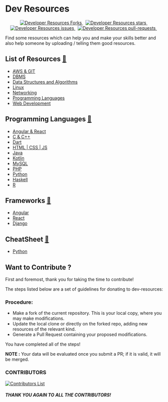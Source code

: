 # Dev Resources

<p align="center">
  <a href="https://github.com/theritiktiwari/dev-resources/fork" target="blank">
    <img src="https://shields.io/github/forks/theritiktiwari/dev-resources?color=6063C5&style=for-the-badge" alt="Developer Resources Forks"/>
  </a> &nbsp;
  <a href="https://github.com/theritiktiwari/dev-resources/stargazers" target="blank">
    <img src="https://shields.io/github/stars/theritiktiwari/dev-resources?color=6063C5&style=for-the-badge" alt="Developer Resources stars"/>
  </a>&nbsp;
  <a href="https://github.com/theritiktiwari/dev-resources/issues">
    <img src="https://shields.io/github/issues/theritiktiwari/dev-resources?color=default&style=for-the-badge" alt="Developer Resources issues"/>
  </a>&nbsp;
  <a href="https://github.com/theritiktiwari/dev-resources/pulls" target="blank">
    <img src="https://shields.io/github/issues-pr/theritiktiwari/dev-resources?color=default&style=for-the-badge" alt="Developer Resources pull-requests"/>
  </a>&nbsp;
</p>

Find some resources which can help you and make your skills better and also help someone by uploading / telling them good resources.

## List of Resources [🔗](https://github.com/theritiktiwari/dev-resources)
- [AWS & GIT](https://github.com/theritiktiwari/dev-resources/tree/main/AWS%20%26%20GIT)
- [DBMS](https://github.com/theritiktiwari/dev-resources/tree/main/DBMS)
- [Data Structures and Algorithms](https://github.com/theritiktiwari/dev-resources/tree/main/Data%20Structures%20and%20Algorithms)
- [Linux](https://github.com/theritiktiwari/dev-resources/tree/main/Linux)
- [Networking](https://github.com/theritiktiwari/dev-resources/tree/main/Networking)
- [Programming Languages](https://github.com/theritiktiwari/dev-resources/tree/main/Programming%20Languages)
- [Web Development](https://github.com/theritiktiwari/dev-resources/tree/main/Web%20Development)

## Programming Languages [🔗](https://github.com/theritiktiwari/dev-resources/tree/main/Programming%20Languages)
- [Angular & React](https://github.com/theritiktiwari/dev-resources/tree/main/Programming%20Languages/Angular%20%26%20React)
- [C & C++](https://github.com/theritiktiwari/dev-resources/tree/main/Programming%20Languages/C%20%26%20C%2B%2B)
- [Dart](https://github.com/theritiktiwari/dev-resources/tree/main/Programming%20Languages/Dart)
- [HTML | CSS | JS](https://github.com/theritiktiwari/dev-resources/tree/main/Programming%20Languages/HTML%20%7C%20CSS%20%7C%20JS)
- [Java](https://github.com/theritiktiwari/dev-resources/tree/main/Programming%20Languages/Java)
- [Kotlin](https://github.com/theritiktiwari/dev-resources/tree/main/Programming%20Languages/Kotlin)
- [MySQL](https://github.com/theritiktiwari/dev-resources/tree/main/Programming%20Languages/MySQL)
- [PHP](https://github.com/theritiktiwari/dev-resources/tree/main/Programming%20Languages/PHP)
- [Python](https://github.com/theritiktiwari/dev-resources/tree/main/Programming%20Languages/Python)
- [Haskell](https://github.com/theritiktiwari/dev-resources/blob/main/Programming%20Languages/Haskell%20Notes.pdf)
- [R](https://github.com/theritiktiwari/dev-resources/blob/main/Programming%20Languages/R%20Notes.pdf)

## Frameworks [🔗](https://github.com/theritiktiwari/dev-resources/tree/main/Frameworks)
- [Angular](https://github.com/theritiktiwari/dev-resources/tree/main/Frameworks/Angular)
- [React](https://github.com/theritiktiwari/dev-resources/tree/main/Frameworks/React)
- [Django](https://github.com/theritiktiwari/dev-resources/tree/main/Frameworks/Django)

## CheatSheet [🔗](https://github.com/theritiktiwari/dev-resources/tree/main/CheatSheet)
- [Python](https://github.com/theritiktiwari/dev-resources/tree/main/CheatSheet/Python)




## Want to Contribute ?

First and foremost, thank you for taking the time to contribute!

The steps listed below are a set of guidelines for donating to dev-resources:

### Procedure:

- Make a fork of the current repository. This is your local copy, where you may make modifications.
- Update the local clone or directly on the forked repo, adding new resources of the relevant kind.
- Generate a Pull Request containing your proposed modifications.

You have completed all of the steps!


**NOTE :** Your data will be evaluated once you submit a PR; if it is valid, it will be merged.


### CONTRIBUTORS
[![Contributors List](https://contrib.rocks/image?repo=theritiktiwari/dev-resources)](https://github.com/theritiktiwari/dev-resources/graphs/contributors)


##### THANK YOU AGAIN TO ALL THE CONTRIBUTORS!
